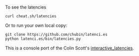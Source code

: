 

To see the latencies

```
curl cheat.sh/latencies
```

Or to run your own local copy:

```
git clone https://github.com/chubin/latenci.es
python latenci.es/bin/latencies.py
```

This is a console port of the Colin Scott's
[interactive\_latencies](https://github.com/colin-scott/interactive_latencies).

